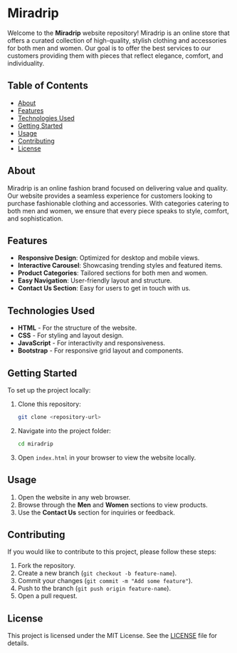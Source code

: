 # Miradrip

Welcome to the **Miradrip** website repository! Miradrip is an online store that offers a curated collection of high-quality, stylish clothing and accessories for both men and women. Our goal is to offer the best services to our customers providing them with pieces that reflect elegance, comfort, and individuality.

## Table of Contents

- [About](#about)
- [Features](#features)
- [Technologies Used](#technologies-used)
- [Getting Started](#getting-started)
- [Usage](#usage)
- [Contributing](#contributing)
- [License](#license)

## About

Miradrip is an online fashion brand focused on delivering value and quality. Our website provides a seamless experience for customers looking to purchase fashionable clothing and accessories. With categories catering to both men and women, we ensure that every piece speaks to style, comfort, and sophistication.

## Features

- **Responsive Design**: Optimized for desktop and mobile views.
- **Interactive Carousel**: Showcasing trending styles and featured items.
- **Product Categories**: Tailored sections for both men and women.
- **Easy Navigation**: User-friendly layout and structure.
- **Contact Us Section**: Easy for users to get in touch with us.

## Technologies Used

- **HTML** - For the structure of the website.
- **CSS** - For styling and layout design.
- **JavaScript** - For interactivity and responsiveness.
- **Bootstrap** - For responsive grid layout and components.

## Getting Started

To set up the project locally:

1. Clone this repository:
    ```bash
    git clone <repository-url>
    ```
2. Navigate into the project folder:
    ```bash
    cd miradrip
    ```
3. Open `index.html` in your browser to view the website locally.

## Usage

1. Open the website in any web browser.
2. Browse through the **Men** and **Women** sections to view products.
3. Use the **Contact Us** section for inquiries or feedback.

## Contributing

If you would like to contribute to this project, please follow these steps:

1. Fork the repository.
2. Create a new branch (`git checkout -b feature-name`).
3. Commit your changes (`git commit -m "Add some feature"`).
4. Push to the branch (`git push origin feature-name`).
5. Open a pull request.

## License

This project is licensed under the MIT License. See the [LICENSE](LICENSE) file for details.
